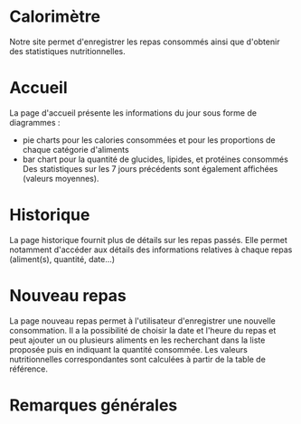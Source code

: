 # Calorimètre

Notre site permet d'enregistrer les repas consommés ainsi que d'obtenir des statistiques nutritionnelles.

# Accueil

La page d'accueil présente les informations du jour sous forme de diagrammes :
- pie charts pour les calories consommées et pour les proportions de chaque catégorie d'aliments
- bar chart pour la quantité de glucides, lipides, et protéines consommés
Des statistiques sur les 7 jours précédents sont également affichées (valeurs moyennes).

# Historique

La page historique fournit plus de détails sur les repas passés.
Elle permet notamment d'accéder aux détails des informations relatives à chaque repas (aliment(s), quantité, date...)

# Nouveau repas

La page nouveau repas permet à l'utilisateur d'enregistrer une nouvelle consommation.
Il a la possibilité de choisir la date et l'heure du repas et peut ajouter un ou plusieurs aliments en les recherchant dans la liste proposée puis en indiquant la quantité consommée.
Les valeurs nutritionnelles correspondantes sont calculées à partir de la table de référence.


# Remarques générales

